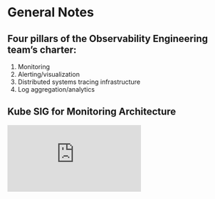 # General Notes

## Four pillars of the Observability Engineering team’s charter:
1. Monitoring
2. Alerting/visualization
3. Distributed systems tracing infrastructure
4. Log aggregation/analytics

## Kube SIG for Monitoring Architecture
![Kube SIG Monitoring Architecture](https://github.com/kubernetes/community/blob/b3349d5b1354df814b67bbdee6890477f3c250cb/contributors/design-proposals/instrumentation/monitoring_architecture.md)
